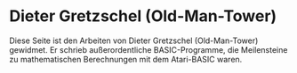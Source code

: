 # Dieter Gretzschel (Old-Man-Tower)  
Diese Seite ist den Arbeiten von Dieter Gretzschel (Old-Man-Tower) gewidmet. Er schrieb außerordentliche BASIC-Programme, die Meilensteine zu mathematischen Berechnungen mit dem Atari-BASIC waren.  

